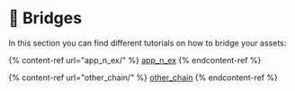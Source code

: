# 🌉 Bridges

In this section you can find different tutorials on how to bridge your assets:

{% content-ref url="app_n_ex/" %}
[app\_n\_ex](app\_n\_ex/)
{% endcontent-ref %}

{% content-ref url="other_chain/" %}
[other\_chain](other\_chain/)
{% endcontent-ref %}
